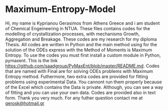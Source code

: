 # Maximum-Entropy-Model
Hi, my name is Kyprianou Gerasimos from Athens Greece and i am student of Chemical Engeineering in NTUA. These files contains codes for the modelling of crystallization processes, with mechanisms Growth, Aggregation and Breakage.
These codes are my research for my diploma Thesis.
All codes are written in Python and the main method using for the solution of the ODEs express with the Method of Moments is Maximum Entropy.
To use the codes you must first install a custom module in Python, pymaxent. This is the link https://github.com/saadgroup/PyMaxEnt/blob/master/README.md.
Codes that are named with Final are for solving ODEs problems with Maximum Entropy method.
Futhermore, two extra codes are provided for fitting problems using experimental Data. You cannont run them properly because of the Excel which contains the Data is private.
Although, you can see a way of fitting and you can use your own data. 
Codes are provided also in text form.
Thank you very much.
For any futher question contact me at gerosk@hotmail.gr
